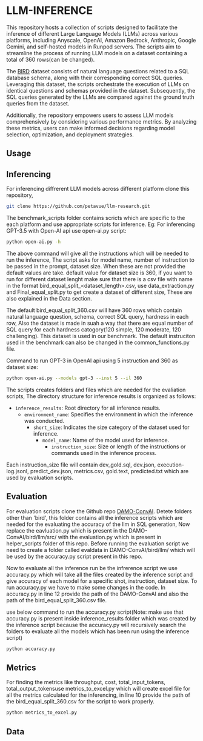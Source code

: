 # LLM-INFERENCE

This repository hosts a collection of scripts designed to facilitate the inference of different Large Language Models (LLMs) across various platforms, including Anyscale, OpenAI, Amazon Bedrock, Anthropic, Google Gemini, and self-hosted models in Runpod servers. The scripts aim to streamline the process of running LLM models on a dataset containing a total of 360 rows(can be changed).

The [BIRD](https://bird-bench.github.io/) dataset consists of natural language questions related to a SQL database schema, along with their corresponding correct SQL queries. Leveraging this dataset, the scripts orchestrate the execution of LLMs on identical questions and schemas provided in the dataset. Subsequently, the SQL queries generated by the LLMs are compared against the ground truth queries from the dataset.

Additionally, the repository empowers users to assess LLM models comprehensively by considering various performance metrics. By analyzing these metrics, users can make informed decisions regarding model selection, optimization, and deployment strategies.

## Usage
## Inferencing
For inferencing diffrerent LLM models across different platform clone this repository,
```bash
git clone https://github.com/petavue/llm-research.git
```
The benchmark_scripts folder contains scricts which are specific to the each platform and use appropriate scripts for inference.
Eg: For inferencing GPT-3.5 with Open-AI api use open-ai.py script:
```bash
python open-ai.py -h 
```
The above command will give all the instructions which will be needed to run the inference, The script asks for model name, number of instruction to be passed in the prompt, dataset size. When these are not provided the default values are take. default value for dataset size is 360, if you want to run for different dataset lenght make sure that there is a csv file with  name in the format bird_equal_split_<dataset_length>.csv, use data_extraction.py and Final_equal_split.py to get create a dataset of different size, These are also explained in the Data section.

The default bird_equal_split_360.csv will have 360 rows which contain natural language question, schema, correct SQL query, hardness in each row, Also the dataset is made in suah a way that there are equal number of SQL query for each hardness catogory(120 simple, 120 moderate, 120 challenging). This dataset is used in our benchmark. The default instruciton used in the benchmark can also be changed in the common_functions.py file.

Command to run GPT-3 in OpenAI api using 5 instruction and 360 as dataset size:
```bash
python open-ai.py --models gpt-3 --inst 5 --il 360 
```

The scripts creates folders and files which are needed for the evaliation scripts,
The directory structure for inference results is organized as follows:

- `inference_results`: Root directory for all inference results.
    - `environment_name`: Specifies the environment in which the inference was conducted.
        - `short_size`: Indicates the size category of the dataset used for inference.
            - `model_name`: Name of the model used for inference.
                - `instruction_size`: Size or length of the instructions or commands used in the inference process.

Each instruction_size file will contain dev_gold.sql, dev.json, execution-log.jsonl, predict_dev.json, metrics.csv, gold.text, predicted.txt which are used by evaluation scripts.

## Evaluation

For evaluation scripts clone the Github repo [DAMO-ConvAI](https://github.com/AlibabaResearch/DAMO-ConvAI/tree/main). Detete folders other than 'bird', this folder contains all the inference scripts which are needed for the evaluating the accuracy of the llm in SQL generation, Now replace the eavluation.py which is present in the DAMO-ConvAI/bird/llm/src/ with the evaluation.py which is present in helper_scripts folder of this repo. Before running the evaluation script we need to create a folder called evaldata in DAMO-ConvAI/bird/llm/ which will be used by the accuracy.py script present in this repo.

Now to evaluate all the inference run be the infrerence script we use accuracy.py which will take all the files created by the inference script and give accuracy of each model for a specific shot, instruction, dataset size. To run accuracy.py we have to make some changes in the code. In accuracy.py in line 12 provide the path of the DAMO-ConvAI and also the path of the bird_equal_split_360.csv file.

use below command to run the accuracy.py script(Note: make use that accuracy.py is present inside inference_results folder which was created by the inference script because  the accuracy.py will recursively search the folders to evaluate all the models which has been run using the inference script)
```bash
python accuracy.py 
```
## Metrics
For finding the metrics like throughput, cost, total_input_tokens, total_output_tokensuse metrics_to_excel.py which will create excel file for all the metrics calculated for the inferencing, in line 10 provide the path of the bird_equal_split_360.csv for the script to work properly.
```bash
python metrics_to_excel.py 
```
## Data

